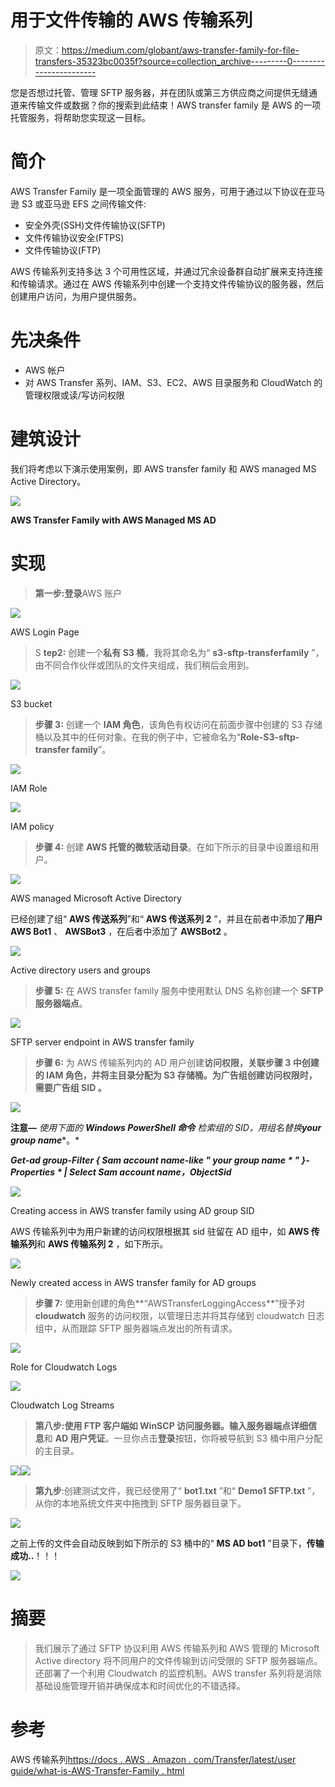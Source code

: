 # 用于文件传输的 AWS 传输系列

> 原文：<https://medium.com/globant/aws-transfer-family-for-file-transfers-35323bc0035f?source=collection_archive---------0----------------------->

您是否想过托管、管理 SFTP 服务器，并在团队或第三方供应商之间提供无缝通道来传输文件或数据？你的搜索到此结束！AWS transfer family 是 AWS 的一项托管服务，将帮助您实现这一目标。

# **简介**

AWS Transfer Family 是一项全面管理的 AWS 服务，可用于通过以下协议在亚马逊 S3 或亚马逊 EFS 之间传输文件:

*   安全外壳(SSH)文件传输协议(SFTP)
*   文件传输协议安全(FTPS)
*   文件传输协议(FTP)

AWS 传输系列支持多达 3 个可用性区域，并通过冗余设备群自动扩展来支持连接和传输请求。通过在 AWS 传输系列中创建一个支持文件传输协议的服务器，然后创建用户访问，为用户提供服务。

# **先决条件**

*   AWS 帐户
*   对 AWS Transfer 系列、IAM、S3、EC2、AWS 目录服务和 CloudWatch 的管理权限或读/写访问权限

# **建筑设计**

我们将考虑以下演示使用案例，即 AWS transfer family 和 AWS managed MS Active Directory。

![](img/85328433fa8b5d5599017e849b85d142.png)

**AWS Transfer Family with AWS Managed MS AD**

# **实现**

> **第一步:登录**AWS 账户

![](img/90509e81a5abd2ab0f824ea741be8109.png)

AWS Login Page

> S **tep2:** 创建一个**私有 S3 桶**，我将其命名为“ **s3-sftp-transferfamily** ”，由不同合作伙伴或团队的文件夹组成，我们稍后会用到。

![](img/faa064dfe8c8839adefb5e407f318cad.png)

S3 bucket

> **步骤 3:** 创建一个 **IAM 角色**，该角色有权访问在前面步骤中创建的 S3 存储桶以及其中的任何对象。在我的例子中，它被命名为“**Role-S3-sftp-transfer family**”。

![](img/c8e4bc8a97da372859a56343ac679ebc.png)

IAM Role

![](img/e82a1578ac317347d3b65a116c26606a.png)

IAM policy

> **步骤 4:** 创建 **AWS 托管的微软活动目录**。在如下所示的目录中设置组和用户。

![](img/94e001a054f02ccc570f27fa06293556.png)

AWS managed Microsoft Active Directory

已经创建了组“ **AWS 传送系列**”和“ **AWS 传送系列 2** ”，并且在前者中添加了**用户 AWS Bot1** 、 **AWSBot3** ，在后者中添加了 **AWSBot2** 。

![](img/480eadd517036cfe9ac149f414790434.png)

Active directory users and groups

> **步骤 5:** 在 AWS transfer family 服务中使用默认 DNS 名称创建一个 **SFTP 服务器端点**。

![](img/08f895bc53e1cb8de8fa33a80aa275b7.png)

SFTP server endpoint in AWS transfer family

> **步骤 6:** 为 AWS 传输系列内的 AD 用户创建**访问权限，关联步骤 3 中创建的 IAM 角色，并将主目录分配为 S3 存储桶。**为广告组创建访问权限时，需要广告组 SID** 。**

![](img/dcfa9508dd80b8d64ebf67fed66dca20.png)

**注意—** *使用下面的* ***Windows PowerShell 命令*** *检索组的 SID，用组名替换****your group name****。*

***Get-ad group-Filter { Sam account name-like " your group name * " }-Properties * | Select Sam account name，ObjectSid***

![](img/d4e76d1365bc5b25f48843e17767554e.png)

Creating access in AWS transfer family using AD group SID

AWS 传输系列中为用户新建的访问权限根据其 sid 驻留在 AD 组中，如 **AWS 传输系列**和 **AWS 传输系列 2** ，如下所示。

![](img/3a6ffaf801423f7933a79490f6cc2f7c.png)

Newly created access in AWS transfer family for AD groups

> **步骤 7:** 使用新创建的角色**“AWSTransferLoggingAccess**”授予对 **cloudwatch** 服务的访问权限，以管理日志并将其存储到 cloudwatch 日志组中，从而跟踪 SFTP 服务器端点发出的所有请求。

![](img/a30048f6aa692d377b0f588668ecdc46.png)

Role for Cloudwatch Logs

![](img/c084b19d574e6a17669073bb9f7452a3.png)

Cloudwatch Log Streams

> **第八步:**使用 FTP 客户端如 **WinSCP** 访问服务器。输入**服务器端点详细信息**和 **AD 用户凭证**。一旦你点击**登录**按钮，你将被导航到 S3 桶中用户分配的主目录。

![](img/c5491e0f56d90cb7ab3b24268a4fa0e0.png)![](img/93825bd06ed5e820b07aa454b72b7780.png)

> **第九步**:创建测试文件，我已经使用了“ **bot1.txt** ”和“ **Demo1 SFTP.txt** ”，从你的本地系统文件夹中拖拽到 SFTP 服务器目录下。

![](img/515dc2c577efd7c99079e97a40b9f262.png)

之前上传的文件会自动反映到如下所示的 S3 桶中的“ **MS AD bot1** ”目录下，**传输成功..**！！！

![](img/bd05d828e7bff2da7f8396330998571b.png)

# 摘要

> 我们展示了通过 SFTP 协议利用 AWS 传输系列和 AWS 管理的 Microsoft Active directory 将不同用户的文件传输到访问受限的 SFTP 服务器端点。还部署了一个利用 Cloudwatch 的监控机制。AWS transfer 系列将是消除基础设施管理开销并确保成本和时间优化的不错选择。

# 参考

AWS 传输系列[https://docs . AWS . Amazon . com/Transfer/latest/user guide/what-is-AWS-Transfer-Family . html](https://docs.aws.amazon.com/transfer/latest/userguide/what-is-aws-transfer-family.html)